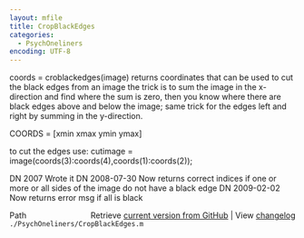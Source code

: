 ```yaml
---
layout: mfile
title: CropBlackEdges
categories:
  - PsychOneliners
encoding: UTF-8
---
```


coords = croblackedges\(image\)
returns coordinates that can be used to cut the black edges from an image
the trick is to sum the image in the x-direction and find where the sum
is zero, then you know where there are black edges above and below the
image; same trick for the edges left and right by summing in the
y-direction.

COORDS = \[xmin xmax ymin ymax\]

to cut the edges use:
cutimage = image\(coords\(3\):coords\(4\),coords\(1\):coords\(2\)\);

DN 2007       Wrote it
DN 2008-07-30 Now returns correct indices if one or more or all sides of
              the image do not have a black edge
DN 2009-02-02 Now returns error msg if all is black


<div class="code_header" style="text-align:right;">
  <span style="float:left;">Path&nbsp;&nbsp;</span> <span class="counter">Retrieve <a href=
  "https://raw.github.com/Psychtoolbox-3/Psychtoolbox-3/beta/./PsychOneliners/CropBlackEdges.m">current version from GitHub</a> | View <a href=
  "https://github.com/Psychtoolbox-3/Psychtoolbox-3/commits/beta/./PsychOneliners/CropBlackEdges.m">changelog</a></span>
</div>
<div class="code">
  <code>./PsychOneliners/CropBlackEdges.m</code>
</div>
